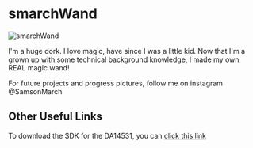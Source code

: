 # smarchWand

![smarchWand](glamourShot.GIF)

I'm a huge dork. I love magic, have since I was a little kid. Now that I'm a grown up with some technical background knowledge, I made my own REAL magic wand!

For future projects and progress pictures, follow me on instagram @SamsonMarch

## Other Useful Links
To download the SDK for the DA14531, you can [click this link](https://support.dialog-semiconductor.com/system/files/restricted/SDK_6.0.14.1114.zip)